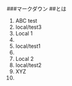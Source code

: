 ###マークダウン
##とは
1. ABC test
2. local/test3
3. Local 1
4.
5. local/test1
6.
7. Local 2
8. local/test2
9. XYZ
10.

